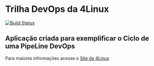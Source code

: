 # Trilha DevOps da 4Linux

<!-- Altere a Flag abaixo com sua URL do Travis -->
[![Build Status](https://travis-ci.org/ElizCarvalho/DevOpsLab-HelloWorld.svg?branch=master)](https://travis-ci.org/ElizCarvalho/DevOpsLab-HelloWorld)

## Aplicação criada para exemplificar o Ciclo de uma PipeLine DevOps


Para maiores informações acesse o [Site da 4Linux](https://www.4linux.com.br/cursos/devops)
